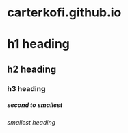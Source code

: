 # carterkofi.github.io
# h1 heading
## h2 heading
### h3 heading
##### second to smallest
###### smallest heading
